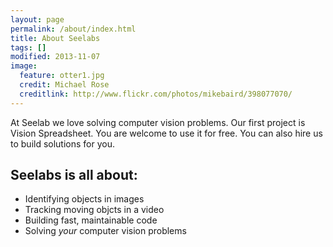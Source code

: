 ```yaml
---
layout: page
permalink: /about/index.html
title: About Seelabs
tags: []
modified: 2013-11-07
image:
  feature: otter1.jpg
  credit: Michael Rose
  creditlink: http://www.flickr.com/photos/mikebaird/398077070/ 
---
```


At Seelab we love solving computer vision problems. Our first project is Vision Spreadsheet. You are welcome to use it for free. You can also hire us to build solutions for you.

## Seelabs is all about:

* Identifying objects in images
* Tracking moving objcts in a video
* Building fast, maintainable code
* Solving _your_ computer vision problems
